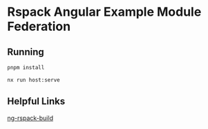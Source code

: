 # Rspack Angular Example Module Federation

## Running

```bash
pnpm install
```

```bash
nx run host:serve
```

## Helpful Links

[ng-rspack-build](https://github.com/coly010/ng-rspack-build)

